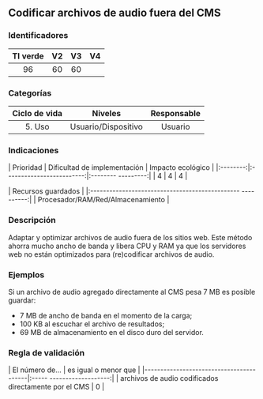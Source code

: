 ## Codificar archivos de audio fuera del CMS

 ### Identificadores

 | TI verde | V2 | V3 | V4 |
 |:-------:|:---:|:---:|:----:|
 | 96 | 60 | 60 | |

 ### Categorías

 | Ciclo de vida | Niveles | Responsable |
 |:----------:|:-----------:|:-----------:|
 | 5. Uso | Usuario/Dispositivo | Usuario |

 ### Indicaciones

 | Prioridad | Dificultad de implementación | Impacto ecológico |
 |:--------:|:-------------------------:|:-------- ---------:|
 | 4 | 4 | 4 |

 | Recursos guardados |
 |:----------------------------------------------- ----------:|
 | Procesador/RAM/Red/Almacenamiento |

 ### Descripción

 Adaptar y optimizar archivos de audio fuera de los sitios web. Este método ahorra mucho ancho de banda y libera CPU y RAM ya que los servidores web no están optimizados para (re)codificar archivos de audio.

 ### Ejemplos

 Si un archivo de audio agregado directamente al CMS pesa 7 MB es posible guardar:
 - 7 MB de ancho de banda en el momento de la carga;
 - 100 KB al escuchar el archivo de resultados;
 - 69 MB de almacenamiento en el disco duro del servidor.

 ### Regla de validación

 | El número de... | es igual o menor que |
 |-----------------------------------------|:----- -------------------:|
 | archivos de audio codificados directamente por el CMS | 0 |
